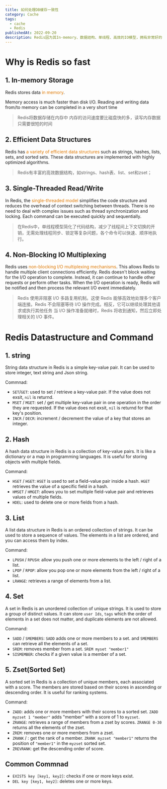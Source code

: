 ```yaml
---
title: 如何处理DB缓存一致性
category: Cache
tags:
  - cache
  - Redis
publishedAt: 2022-09-20
description: Redis因为其In-memory、数据结构、单线程、高效的IO模型，拥有非常好的性能。
---
```


# Why is Redis so fast

## 1. In-memory Storage

Redis stores data <font color="#de7802">in memory</font>.

Memory access is much faster than disk I/O. Reading and writing data from/to memory can be completed in a very short time

> Redis将数据存储在内存中
> 内存的访问速度要比磁盘快的多，读写内存数据只需要很短的时间

## 2. Efficient Data Structures

Redis has <font color="#de7802">a variety of efficient data structures</font> such as strings, hashes, lists, sets, and sorted sets. These data structures are implemented with highly optimized algorithms.

> Redis有丰富的高效数据结构，如strings、hash表、list、set和zset；

## 3.  Single-Threaded Read/Write

In Redis, the <font color="#de7802">single-threaded model</font> simplifies the code structure and reduces the overhead of context switching between threads. There is no need to deal with complex issues such as thread synchronization and locking. Each command can be executed quickly and sequentially.

> 在Redis中，单线程模型简化了代码结构，减少了线程间上下文切换的开销，无需处理线程同步、锁定等复杂问题，各个命令可以快速、顺序地执行。

## 4. Non-Blocking IO Multiplexing

Redis uses <font color="#de7802">non-blocking I/O multiplexing mechanisms</font>. This allows Redis to handle multiple client connections efficiently. Redis doesn't block waiting for the I/O operation to complete. Instead, it can continue to handle other requests or perform other tasks.
When the I/O operation is ready, Redis will be notified and then process the relevant I/O event immediately.

> Redis 使用非阻塞 I/O 多路复用机制。这使 Redis 能够高效地处理多个客户端连接。Redis 不会阻塞等待 I/O 操作完成。相反，它可以继续处理其他请求或执行其他任务
> 当 I/O 操作准备就绪时，Redis 将收到通知，然后立即处理相关的 I/O 事件。

# Redis Datastructure and Command

## 1. string

String data structure in Redis is a simple key-value pair. It can be used to store integer,  text string and Json string.

Commnad:
- `SET`/`GET`: used to set / retrieve a key-value pair. If the value does not exsit, `nil` is returnd.
- `MSET` / `MGET`: set / get multiple key-value pair in one operation in the order they are requested. If the value does not exsit, `nil` is returnd for that key's position.
- `INCR` / `DECR`: increment / decrement the value of a key that stores an integer.

## 2. Hash

A hash data structure in Redis is a collection of key-value pairs. It is like a dictionary or a map in programming languages.
It is useful for storing objects with multiple fields.

Command:
- `HSET` / `HGET`: `HSET` is used to set a field-value pair inside a hash. `HGET` retrieves the value of a specific field in a hash.
- `HMSET` / `HMGET`: allows you to set multiple field-value pair and retrieves values of multiple fields.
- `HDEL`: used to delete one or more fields from a hash.

## 3. List

A list data structure in Redis is an ordered collection of strings. 
It can be used to store a sequence of values.
The elements in a list are ordered, and you can access them by index.

Command:
- `LPUSH` / `RPUSH`: allow you push one or more elements to the left / right of a list.
- `LPOP` / `RPOP`: allow you pop one or more elements from the left / right of a list.
- `LRANGE`: retrieves a range of elements from a list.

## 4. Set

A set in Redis is an unordered collection of unique strings. 
It is used to store a group of distinct values.
It can store `user Ids`, `tags` which the order of elements in a set does not matter, and duplicate elements are not allowed.

Command:
- `SADD` / `SMEMBERS`: `SADD` adds one or more members to a set. and `SMEMBERS` can retrieve all the elements of a set.
- `SREM`: removes member from a set. `SREM myset "member1"`
- `SISMEMBER`: checks if a given value is a member of a set. 

## 5. Zset(Sorted Set)

A sorted set in Redis is a collection of unique members, each associated with a score.
The members are stored based on their scores in ascending or descending order.
It is useful for ranking systems.

Command:
- `ZADD`: adds one or more members with their scores to a sorted set. `ZADD myzset 1 "member"` adds "member" with a score of 1 to `myzset`.
- `ZRANGE`: retrieves a range of members from a zset by scores. `ZRANGE 0-30` returns all the elements of the zset.
- `ZREM`: removes one or more members from a zset.
- `ZRANK` / : get the rank of a member. `ZRANK myzset "member1"` returns the position of `"member1"` in the `myzset` sorted set.
- `ZREVRANK`: get the descending order of score.

## Common Commnad

- `EXISTS key [key1, key2]`: checks if one or more keys exist.
- `DEL key [key1, key2]`: deletes one or more keys.
